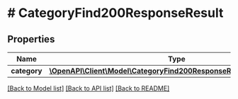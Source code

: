 # # CategoryFind200ResponseResult

## Properties

Name | Type | Description | Notes
------------ | ------------- | ------------- | -------------
**category** | [**\OpenAPI\Client\Model\CategoryFind200ResponseResultCategoryInner[]**](CategoryFind200ResponseResultCategoryInner.md) |  | [optional]

[[Back to Model list]](../../README.md#models) [[Back to API list]](../../README.md#endpoints) [[Back to README]](../../README.md)
